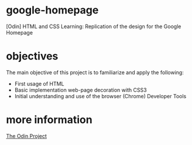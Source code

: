 # google-homepage
[Odin] HTML and CSS Learning: Replication of the design for the Google Homepage

# objectives
The main objective of this project is to familiarize and apply the following:
- First usage of HTML
- Basic implementation web-page decoration with CSS3
- Initial understanding and use of the browser (Chrome) Developer Tools

# more information
[The Odin Project](https://www.theodinproject.com/courses/web-development-101/lessons/html-css)
